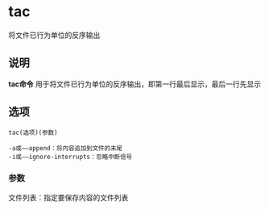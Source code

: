 tac
===

将文件已行为单位的反序输出

## 说明

**tac命令** 用于将文件已行为单位的反序输出，即第一行最后显示，最后一行先显示

## 选项

```
tac(选项)(参数)
```

  

```
-a或——append：将内容追加到文件的末尾
-i或——ignore-interrupts：忽略中断信号
```

### 参数  

文件列表：指定要保存内容的文件列表


